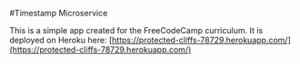 #Timestamp Microservice

This is a simple app created for the FreeCodeCamp curriculum. It is deployed on 
Heroku here:
[https://protected-cliffs-78729.herokuapp.com/](https://protected-cliffs-78729.herokuapp.com/)